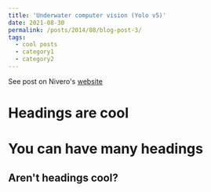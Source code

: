 ```yaml
---
title: 'Underwater computer vision (Yolo v5)'
date: 2021-08-30
permalink: /posts/2014/08/blog-post-3/
tags:
  - cool posts
  - category1
  - category2
---
```


See post on Nivero's [website](https://www.nivero.no/blogg/underwater-computer-vision)

Headings are cool
======

You can have many headings
======

Aren't headings cool?
------
